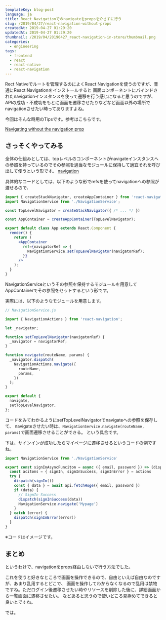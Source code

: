 ```yaml
---
templateKey: blog-post
language: ja
title: React Navigationでのnavigateをpropsを介さずに行う
slug: /2019/04/27/react-navigation-without-props
createdAt: 2019-04-27 01:29:20
updatedAt: 2019-04-27 01:29:20
thumbnail: /2019/04/20190427_react-navigation-in-store/thumbnail.png
categories:
  - engineering
tags:
  - frontend
  - react
  - react-native
  - react-navigation
---
```


Rect Nativeでルートを管理するのによくReact Navigationを使うのですが、普通にReact Navigationをインストールすると
画面コンポーネントにバインドされたnavigationインスタンスを使って遷移を行う感じになると思うのですが、 APIの成功・不成功をもとに画面を遷移させたりなどなど画面以外の場所でnavigationさせたい時ってありますよね。

今回はそんな時用のTipsです。参考はこちらです。

[Navigating without the navigation prop](https://reactnavigation.org/docs/en/navigating-without-navigation-prop.html)

<div class="adsense"></div>

## さっそくやってみる

全体の仕組みとしては、topレベルのコンポーネントがnavigateインスタンスへの参照を持っているのでその参照を適当なモジュールに保持して適宜それを呼び出して使うという形です。
[navigation](https://reactnavigation.org/docs/en/app-containers.html)

具体的なコードとしては、以下のような形でrefsを使ってnavigationへの参照が渡せるので、

```jsx
import { createStackNavigator, createAppContainer } from 'react-navigation';
import NavigationService from './NavigationService';

const TopLevelNavigator = createStackNavigator({ /* ... */ })

const AppContainer = createAppContainer(TopLevelNavigator);

export default class App extends React.Component {
  render() {
    return (
      <AppContainer
        ref={navigatorRef => {
          NavigationService.setTopLevelNavigator(navigatorRef);
        }}
      />
    );
  }
}
```

NavigationServiceというその参照を保持するモジュールを用意してAppContainerでその参照をセットするという形です。

実際には、以下のようなモジュールを用意します。

```javascript
// NavigationService.js

import { NavigationActions } from 'react-navigation';

let _navigator;

function setTopLevelNavigator(navigatorRef) {
  _navigator = navigatorRef;
}

function navigate(routeName, params) {
  _navigator.dispatch(
    NavigationActions.navigate({
      routeName,
      params,
    })
  );
}

export default {
  navigate,
  setTopLevelNavigator,
};
```

コードをみてわかるようにsetTopLevelNavigatorでnavigateへの参照を保存して、
navigateさせたい時は、`NavigationService.navigate(routeName, params)`で画面遷移させることができる。
という具合です。

下は、サインインが成功したらマイページに遷移させるというコードの例ですね。

```javascript
import NavigationService from './NavigationService'

export const signInAsyncFunciton = async ({ email, password }) => (dispatch) => {
  const acitons = { signIn, signInSuccess, signInError } = actions
  try {
    dispatch(signIn())
    const { data } = await api.fetchHoge({ email, password })
    if (data) {
      // SignIn Success
      dispatch(signInSuccess(data))
      NavigationService.navigate('Mypage')
    }
  } catch (error) {
    dispatch(signInError(error))
  }
}

```

※コードはイメージです。


## まとめ

というわけで、navigationをprops経由しないで行う方法でした。

これを使うと好きなところで画面を操作できるので、自由といえば自由なのですが、あまり乱用するとどこで、
画面を操作してわからなくなるので乱用は禁物ですね。ただログイン後遷移させたい時やリソースを削除した後に、詳細画面から一覧画面に遷移させたい。
などあると思うので使いどころ見極めてできると良いとですね。

では。
